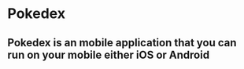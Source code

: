 # Pokedex

## Pokedex is an mobile application that you can run on your mobile either iOS or Android
<!-- <div style="text-align: center">
  https://img.shields.io/badge/React_Native-20232A?style=for-the-badge&logo=react&logoColor=61DAFB
 https://img.shields.io/badge/Node.js-43853D?style=for-the-badge&logo=node.js&logoColor=white
</div> -->
                                                                                                                                                   
                                                                                                                                                   
                                                                                                                                                 
